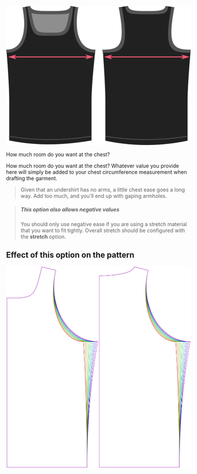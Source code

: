 ![The chest ease option on Aaron](./chestease.svg)

How much room do you want at the chest?

How much room do you want at the chest? Whatever value you provide here will simply be added to your chest circumference measurement when drafting the garment.

> Given that an undershirt has no arms, a little chest ease goes a long way. Add too much, and you'll end up with gaping armholes.

> ##### This option also allows negative values
> 
> You should only use negative ease if you are using a stretch material that you want to fit tightly. Overall stretch should be configured with the **stretch** option.


## Effect of this option on the pattern
![This image shows the effect of this option by superimposing several variants that have a different value for this option](aaron_chestease_sample.svg "Effect of this option on the pattern")